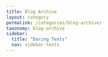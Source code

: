 ```yaml
---
title: Blog Archive
layout: category
permalink: /categories/blog-archive/
taxonomy: blog-archive
sidebar:
  title: "Daring Texts"
  nav: sidebar-texts
---
```

